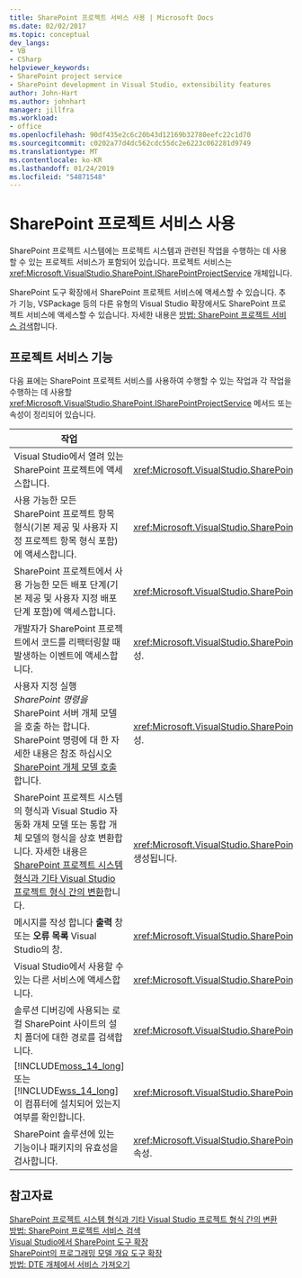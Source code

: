 ```yaml
---
title: SharePoint 프로젝트 서비스 사용 | Microsoft Docs
ms.date: 02/02/2017
ms.topic: conceptual
dev_langs:
- VB
- CSharp
helpviewer_keywords:
- SharePoint project service
- SharePoint development in Visual Studio, extensibility features
author: John-Hart
ms.author: johnhart
manager: jillfra
ms.workload:
- office
ms.openlocfilehash: 90df435e2c6c20b43d12169b32780eefc22c1d70
ms.sourcegitcommit: c0202a77d4dc562cdc55dc2e6223c062281d9749
ms.translationtype: MT
ms.contentlocale: ko-KR
ms.lasthandoff: 01/24/2019
ms.locfileid: "54871548"
---
```

# <a name="use-the-sharepoint-project-service"></a>SharePoint 프로젝트 서비스 사용
  SharePoint 프로젝트 시스템에는 프로젝트 시스템과 관련된 작업을 수행하는 데 사용할 수 있는 프로젝트 서비스가 포함되어 있습니다. 프로젝트 서비스는 <xref:Microsoft.VisualStudio.SharePoint.ISharePointProjectService> 개체입니다.  
  
 SharePoint 도구 확장에서 SharePoint 프로젝트 서비스에 액세스할 수 있습니다. 추가 기능, VSPackage 등의 다른 유형의 Visual Studio 확장에서도 SharePoint 프로젝트 서비스에 액세스할 수 있습니다. 자세한 내용은 [방법: SharePoint 프로젝트 서비스 검색](../sharepoint/how-to-retrieve-the-sharepoint-project-service.md)합니다.  
  
## <a name="project-service-features"></a>프로젝트 서비스 기능
 다음 표에는 SharePoint 프로젝트 서비스를 사용하여 수행할 수 있는 작업과 각 작업을 수행하는 데 사용할 <xref:Microsoft.VisualStudio.SharePoint.ISharePointProjectService> 메서드 또는 속성이 정리되어 있습니다.  
  
|작업|사용할 멤버|  
|----------|-------------------|  
|Visual Studio에서 열려 있는 SharePoint 프로젝트에 액세스합니다.|<xref:Microsoft.VisualStudio.SharePoint.ISharePointProjectService.Projects%2A> 속성.|  
|사용 가능한 모든 SharePoint 프로젝트 항목 형식(기본 제공 및 사용자 지정 프로젝트 항목 형식 포함)에 액세스합니다.|<xref:Microsoft.VisualStudio.SharePoint.ISharePointProjectService.ProjectItemTypes%2A> 속성.|  
|SharePoint 프로젝트에서 사용 가능한 모든 배포 단계(기본 제공 및 사용자 지정 배포 단계 포함)에 액세스합니다.|<xref:Microsoft.VisualStudio.SharePoint.ISharePointProjectService.DeploymentSteps%2A> 속성.|  
|개발자가 SharePoint 프로젝트에서 코드를 리팩터링할 때 발생하는 이벤트에 액세스합니다.|<xref:Microsoft.VisualStudio.SharePoint.ISharePointProjectService.CodeRefactoringEvents%2A> 속성.|  
|사용자 지정 실행 *SharePoint 명령을* SharePoint 서버 개체 모델을 호출 하는 합니다. SharePoint 명령에 대 한 자세한 내용은 참조 하십시오 [SharePoint 개체 모델 호출](../sharepoint/calling-into-the-sharepoint-object-models.md)합니다.|<xref:Microsoft.VisualStudio.SharePoint.ISharePointProjectService.SharePointConnection%2A> 속성.|  
|SharePoint 프로젝트 시스템의 형식과 Visual Studio 자동화 개체 모델 또는 통합 개체 모델의 형식을 상호 변환합니다. 자세한 내용은 [SharePoint 프로젝트 시스템 형식과 기타 Visual Studio 프로젝트 형식 간의 변환](../sharepoint/converting-between-sharepoint-project-system-types-and-other-visual-studio-project-types.md)합니다.|<xref:Microsoft.VisualStudio.SharePoint.ISharePointProjectService.Convert%2A> 메서드를 호출하여 생성됩니다.|  
|메시지를 작성 합니다 **출력** 창 또는 **오류 목록** Visual Studio의 창.|<xref:Microsoft.VisualStudio.SharePoint.ISharePointProjectService.Logger%2A> 속성.|  
|Visual Studio에서 사용할 수 있는 다른 서비스에 액세스합니다.|<xref:Microsoft.VisualStudio.SharePoint.ISharePointProjectService.ServiceProvider%2A> 속성.|  
|솔루션 디버깅에 사용되는 로컬 SharePoint 사이트의 설치 폴더에 대한 경로를 검색합니다.|<xref:Microsoft.VisualStudio.SharePoint.ISharePointProjectService.SharePointInstallPath%2A> 속성.|  
|[!INCLUDE[moss_14_long](../sharepoint/includes/moss-14-long-md.md)] 또는 [!INCLUDE[wss_14_long](../sharepoint/includes/wss-14-long-md.md)]이 컴퓨터에 설치되어 있는지 여부를 확인합니다.|<xref:Microsoft.VisualStudio.SharePoint.ISharePointProjectService.IsSharePointInstalled%2A> 속성.|  
|SharePoint 솔루션에 있는 기능이나 패키지의 유효성을 검사합니다.|<xref:Microsoft.VisualStudio.SharePoint.ISharePointProjectService.PackageValidationProvider%2A> 속성.|  
  
## <a name="see-also"></a>참고자료
 [SharePoint 프로젝트 시스템 형식과 기타 Visual Studio 프로젝트 형식 간의 변환](../sharepoint/converting-between-sharepoint-project-system-types-and-other-visual-studio-project-types.md)   
 [방법: SharePoint 프로젝트 서비스 검색](../sharepoint/how-to-retrieve-the-sharepoint-project-service.md)   
 [Visual Studio에서 SharePoint 도구 확장](../sharepoint/extending-the-sharepoint-tools-in-visual-studio.md)   
 [SharePoint의 프로그래밍 모델 개요 도구 확장](../sharepoint/overview-of-the-programming-model-of-sharepoint-tools-extensions.md)   
 [방법: DTE 개체에서 서비스 가져오기](https://msdn.microsoft.com/library/bb166401.aspx)  
